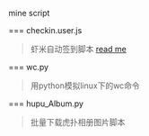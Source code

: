 mine script

===
checkin.user.js
> 虾米自动签到脚本
[read me](http://userscripts.org/scripts/show/137123)

===
wc.py
> 用python模拟linux下的wc命令

===
hupu_Album.py
> 批量下载虎扑相册图片脚本